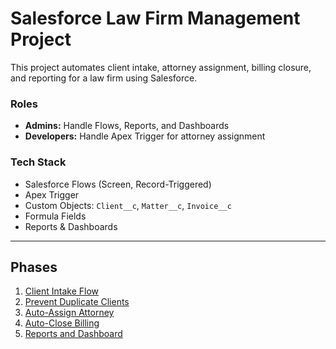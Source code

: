 #  Salesforce Law Firm Management Project

This project automates client intake, attorney assignment, billing closure, and reporting for a law firm using Salesforce.

###  Roles
- **Admins:** Handle Flows, Reports, and Dashboards
- **Developers:** Handle Apex Trigger for attorney assignment

###  Tech Stack
- Salesforce Flows (Screen, Record-Triggered)
- Apex Trigger
- Custom Objects: `Client__c`, `Matter__c`, `Invoice__c`
- Formula Fields
- Reports & Dashboards

---

##  Phases
1. [Client Intake Flow](Docs/Phase_1.md)
2. [Prevent Duplicate Clients](Docs/Phase_2.md)
3. [Auto-Assign Attorney](Docs/Phase_3.md)
4. [Auto-Close Billing](Docs/Phase_4.md)
5. [Reports and Dashboard](Docs/Phase_5.md)
